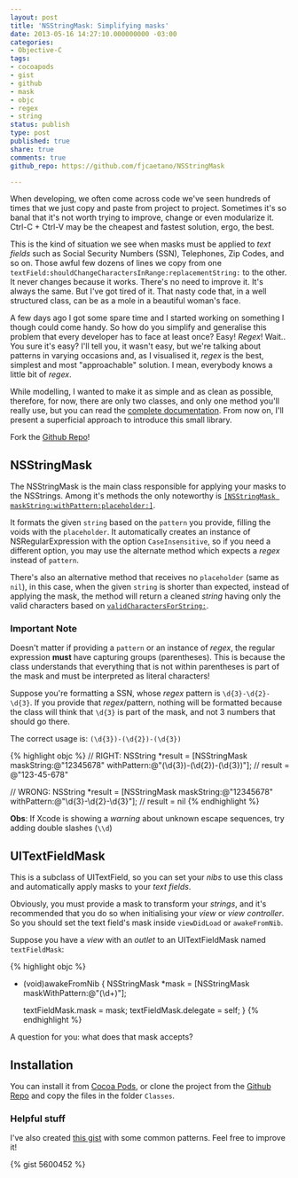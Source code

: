 ```yaml
---
layout: post
title: 'NSStringMask: Simplifying masks'
date: 2013-05-16 14:27:10.000000000 -03:00
categories:
- Objective-C
tags:
- cocoapods
- gist
- github
- mask
- objc
- regex
- string
status: publish
type: post
published: true
share: true
comments: true
github_repo: https://github.com/fjcaetano/NSStringMask

---
```


When developing, we often come across code we've seen hundreds of times that we
just copy and paste from project to project. Sometimes it's so banal that it's
not worth trying to improve, change or even modularize it. Ctrl-C + Ctrl-V may
be the cheapest and fastest solution, ergo, the best.

This is the kind of situation we see when masks must be applied to *text fields*
such as Social Security Numbers (SSN), Telephones, Zip Codes, and so on. Those
awful few dozens of lines we copy from one `textField:shouldChangeCharactersInRange:replacementString:`
to the other. It never changes because it works. There's no need to improve it.
It's always the same. But I've got tired of it. That nasty code that, in a well
structured class, can be as a mole in a beautiful woman's face.

A few days ago I got some spare time and I started working on something I though
could come handy. So how do you simplify and generalise this problem that every
developer has to face at least once? Easy! *Regex*! Wait.. You sure it's easy? I'll
tell you, it wasn't easy, but we're talking about patterns in varying occasions
and, as I visualised it, *regex* is the best, simplest and most "approachable"
solution. I mean, everybody knows a little bit of *regex*.

While modelling, I wanted to make it as simple and as clean as possible, therefore,
for now, there are only two classes, and only one method you'll really use, but
you can read the [complete documentation](http://fjcaetano.github.io/NSStringMask/).
From now on, I'll present a superficial approach to introduce this small library.

Fork the [Github Repo](https://github.com/fjcaetano/NSStringMask)!

## NSStringMask

The NSStringMask is the main class responsible for applying your masks to the
NSStrings. Among it's methods the only noteworthy is
[`[NSStringMask maskString:withPattern:placeholder:]`](http://fjcaetano.github.io/NSStringMask/Classes/NSStringMask.html#//api/name/maskString:withPattern:placeholder:).

It formats the given `string` based on the `pattern` you provide, filling the
voids with the `placeholder`. It automatically creates an instance of
NSRegularExpression with the option `CaseInsensitive`, so if you need a different
option, you may use the alternate method which expects a *regex* instead of `pattern`.

There's also an alternative method that receives no `placeholder` (same as `nil`),
in this case, when the given `string` is shorter than expected, instead of
applying the mask, the method will return a cleaned *string* having only the
valid characters based on [`validCharactersForString:`](http://fjcaetano.github.io/NSStringMask/Classes/NSStringMask.html#//api/name/validCharactersForString:).

### Important Note

Doesn't matter if providing a `pattern` or an instance of *regex*, the regular
expression **must** have capturing groups (parentheses). This is because the
class understands that everything that is not within parentheses is part of the
mask and must be interpreted as literal characters!

Suppose you're formatting a SSN, whose *regex* pattern is `\d{3}-\d{2}-\d{3}`.
If you provide that *regex*/pattern, nothing will be formatted because the class
will think that `\d{3}` is part of the mask, and not 3 numbers that should go there.

The correct usage is: `(\d{3})-(\d{2})-(\d{3})`

{% highlight objc %}
// RIGHT:
NSString *result = [NSStringMask maskString:@"12345678" withPattern:@"(\d{3})-(\d{2})-(\d{3})"];
// result = @"123-45-678"

// WRONG:
NSString *result = [NSStringMask maskString:@"12345678" withPattern:@"\d{3}-\d{2}-\d{3}"];
// result = nil
{% endhighlight %}

**Obs**: If Xcode is showing a *warning* about unknown escape sequences, try
adding double slashes (`\\d`)

## UITextFieldMask

This is a subclass of UITextField, so you can set your *nibs* to use this class
and automatically apply masks to your *text fields*.

Obviously, you must provide a mask to transform your *strings*, and it's
recommended that you do so when initialising your *view* or *view controller*.
So you should set the text field's mask inside `viewDidLoad` or `awakeFromNib`.

Suppose you have a *view* with an *outlet* to an UITextFieldMask named `textFieldMask`:


{% highlight objc %}
- (void)awakeFromNib
{
    NSStringMask *mask = [NSStringMask maskWithPattern:@"(\d+)"];

    textFieldMask.mask = mask;
    textFieldMask.delegate = self;
}
{% endhighlight %}

A question for you: what does that mask accepts?

## Installation

You can install it from [Cocoa Pods](http://cocoadocs.org/docsets/NSStringMask),
or clone the project from the [Github Repo](https://github.com/fjcaetano/NSStringMask)
and copy the files in the folder `Classes`.

### Helpful stuff

I've also created [this gist](https://gist.github.com/fjcaetano/5600452) with
some common patterns. Feel free to improve it!

{% gist 5600452 %}
